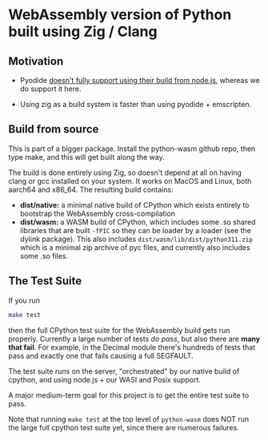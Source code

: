 # WebAssembly version of Python built using Zig / Clang

## Motivation

- Pyodide [doesn't fully support using their build from node.js](https://github.com/pyodide/pyodide/issues/14), whereas we do support it here.

- Using zig as a build system is faster than using pyodide \+ emscripten.

## Build from source

This is part of a bigger package. Install the python\-wasm github repo, then type make, and this will get built along the way.

The build is done entirely using Zig, so doesn't depend at all on having clang or gcc installed on your system. It works on MacOS and Linux, both aarch64 and x86_64. The resulting build contains:

- **dist/native:** a minimal native build of CPython which exists entirely to bootstrap the WebAssembly cross\-compilation
- **dist/wasm:** a WASM build of CPython, which includes some .so shared libraries that are built `-fPIC` so they can be loader by a loader \(see the dylink package\). This also includes `dist/wasm/lib/dist/python311.zip` which is a minimal zip archive of pyc files, and currently also includes some .so files.

## The Test Suite

If you run

```sh
make test
```

then the full CPython test suite for the WebAssembly build gets run properly.
Currently a large number of tests _do pass_, but also there are **many that fail**. For example, in the Decimal module there's hundreds of tests that pass and exactly one that fails causing a full SEGFAULT.

The test suite runs on the server, "orchestrated" by our native build of cpython, and using node.js + our WASI and Posix support.

A major medium-term goal for this project is to get the entire test suite to pass.  

Note that running `make test` at the top level of `python-wasm` does NOT run the large full cpython test suite yet, since there are numerous failures.

